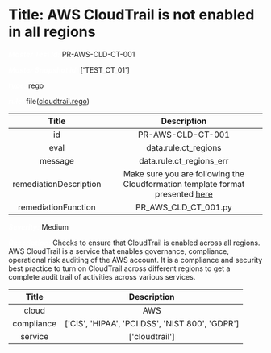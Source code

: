 



# Title: AWS CloudTrail is not enabled in all regions


***<font color="white">Master Test Id:</font>*** PR-AWS-CLD-CT-001

***<font color="white">Master Snapshot Id:</font>*** ['TEST_CT_01']

***<font color="white">type:</font>*** rego

***<font color="white">rule:</font>*** file([cloudtrail.rego])  
  
  
  
  

|Title|Description|
| :---: | :---: |
|id|PR-AWS-CLD-CT-001|
|eval|data.rule.ct_regions|
|message|data.rule.ct_regions_err|
|remediationDescription|Make sure you are following the Cloudformation template format presented <a href='https://docs.aws.amazon.com/AWSCloudFormation/latest/UserGuide/aws-resource-kms-key.html#cfn-kms-key-enablekeyrotation' target='_blank'>here</a>|
|remediationFunction|PR_AWS_CLD_CT_001.py|


***<font color="white">Severity:</font>*** Medium

***<font color="white">Description:</font>*** Checks to ensure that CloudTrail is enabled across all regions. AWS CloudTrail is a service that enables governance, compliance, operational risk auditing of the AWS account. It is a compliance and security best practice to turn on CloudTrail across different regions to get a complete audit trail of activities across various services.  
  
  

|Title|Description|
| :---: | :---: |
|cloud|AWS|
|compliance|['CIS', 'HIPAA', 'PCI DSS', 'NIST 800', 'GDPR']|
|service|['cloudtrail']|



[cloudtrail.rego]: https://github.com/prancer-io/prancer-compliance-test/tree/master/aws/cloud/cloudtrail.rego
